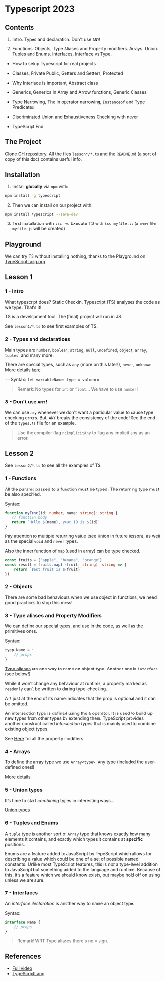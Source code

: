 # Typescript 2023

## Contents

1. Intro. Types and declaration. Don't use `ANY`!

2. Functions. Objects, Type Aliases and Property modifiers. Arrays. Union. Tuples and Enums. Interfaces, Interface vs Type.

- How to setup Typescript for real projects

- Classes, Private Public, Getters and Setters, Protected

- Why Interface is important, Abstract class 

- Generics, Generics in Array and Arrow functions, Generic Classes

- Type Narrowing, The in operator narrowing, `Instanceof` and Type Predicates

- Discriminated Union and Exhaustiveness Checking with never

- TypeScript End


## The Project
Clone [GH repository](https://github.com/andrealacamera/ts-crash-course-2023).
All the files `lesson*/*.ts` and the `README.md` (a sort of copy of this doc) contains useful info.

## Installation 

1. Install **globally** via `npm` with:
```bash
npm install -g typescript
```

2. Then we can install on our project with:
```bash
npm install typescript --save-dev
```

3. Test installation with `tsc -v`. Execute TS with `tsc myfile.ts` (a new file `myfile.js` will be created)

## Playground

We can try TS without installing nothing, thanks to the Playground on [TypeScriptLang.org](https://www.typescriptlang.org/play)


## Lesson 1

### 1 - Intro

What typescript does? Static Checkin. 
Typescript (TS) analyses the code as we type. That's it! 

TS is a development tool. The (final) project will run in JS. 

See `lesson1/*.ts` to see first examples of TS.

### 2 - Types and declarations

Main types are `number`, `boolean`, `string`, `null`, `undefined`, `object`, `array`, `tuples`, and many more. 

There are special types, such as `any` (more on this later!), `never`, `unknown`. More details [here](https://www.typescriptlang.org/docs/handbook/2/everyday-types.html)   

==Syntax: `let variableName: type = value`==

> Remark: No types for `int` or `float`... We have to use `number`!

### 3 - Don't use `ANY`!

We can use `any` whenever we don't want a particular value to cause type checking errors. But, `ANY` breaks the consistency of the code! See the end of the `types.ts` file for an example.

> Use the compiler flag `noImplicitAny` to flag any implicit any as an error.


## Lesson 2

See `lesson2/*.ts` to see all the examples of TS.

### 1 - Functions 

All the params passed to a function must be typed. The returning type must be also specified.

Syntax: 
```ts
function myFunc(id: number, name: string): string {
   // function body
   return `Hello ${name}, your ID is ${id}`
}
```

Pay attention to multiple returning value (see Union in future lesson), as well as the special `void` and `never` types.

Also the inner function of `map` (used in array) can be type checked.
```ts
const fruits = ["apple", "banana", "orange"]
const result = fruits.map( (fruit: string): string => {
	return `Best fruit is ${fruit}`
})
```

### 2 - Objects

There are some bad behaviours when we use object in functions, we need good practices to stop this mess!

### 3 - Type aliases and Property Modifiers

We can define our special types, and use in the code, as well as the primitives ones.

Syntax:
```ts
tyep Name = {
	// props
}
```

[Type aliases](https://www.typescriptlang.org/docs/handbook/2/everyday-types.html#type-aliases) are one way to name an object type. Another one is `interface` (see below!)

While it won’t change any behaviour at runtime, a property marked as `readonly` can’t be written to during type-checking.

A `?` just at the end of its name indicates that the prop is optional and it can be omitted.

An intersection type is defined using the `&` operator. It is used to build up new types from other types by extending them. TypeScript provides another construct called _intersection types_ that is mainly used to combine existing object types.

See [Here](https://www.typescriptlang.org/docs/handbook/2/objects.html#property-modifiers) for all the property modifiers.

### 4 - Arrays

To define the array type we use `Array<type>`. Any type (included the user-defined ones!)

[More details](https://www.typescriptlang.org/docs/handbook/2/everyday-types.html#arrays)

### 5 - Union types

It’s time to start _combining_ types in interesting ways... 

[Union types](https://www.typescriptlang.org/docs/handbook/2/everyday-types.html#union-types)

### 6 - Tuples and Enums

A `tuple` type is another sort of `Array` type that knows exactly how many elements it contains, and exactly which types it contains at **specific** positions.

Enums are a feature added to JavaScript by TypeScript which allows for describing a value which could be one of a set of possible named constants. Unlike most TypeScript features, this is _not_ a type-level addition to JavaScript but something added to the language and runtime. Because of this, it’s a feature which we should know exists, but maybe hold off on using unless we are sure.

### 7 - Interfaces

An _interface declaration_ is another way to name an object type.

Syntax:
```ts
interface Name {
	// props
}
```

> Remark! WRT Type aliases there's no = sign.



## References

- [Full video](https://youtu.be/30LWjhZzg50)
- [TypeScriptLang](https://www.typescriptlang.org/)

